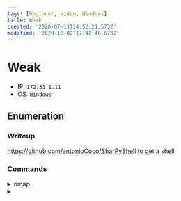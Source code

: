 ```yaml
---
tags: [Beginner, Video, Windows]
title: Weak
created: '2020-07-13T14:52:21.573Z'
modified: '2020-10-02T17:42:46.673Z'
---
```


# Weak
- IP: `172.31.1.11`
- OS: `Windows`
## Enumeration
### Writeup
https://github.com/antonioCoco/SharPyShell to get a shell

### Commands
<details>
<summary>nmap</summary>

- `nmap -p 1-65535 -T4 -A -v 172.31.1.11`
```

```
</details>

<details>
<summary></summary>

- ``
```

```
</details>
